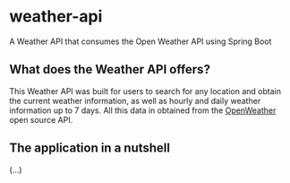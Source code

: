 # weather-api
A Weather API that consumes the Open Weather API using Spring Boot

## What does the Weather API offers?
This Weather API was built for users to search for any location and obtain the current weather information, as well as hourly and daily weather information up to 7 days.
All this data in obtained from the [OpenWeather](https://openweathermap.org/api) open source API.

## The application in a nutshell

(...)

